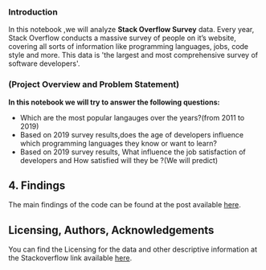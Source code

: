 ### Introduction

In this notebook ,we will analyze **Stack Overflow Survey** data.
Every year, Stack Overflow conducts a massive survey of people on it’s website, covering all sorts of information like programming languages, jobs, code style and more.
This data is 'the largest and most comprehensive survey of software developers'.


### (Project Overview and Problem Statement)

**In this notebook we will try to answer the following questions:**
  - Which are the most popular langauges over the years?(from 2011 to 2019)
  - Based on 2019 survey results,does the age of developers influence which programming languages they know or want to learn?
  - Based on 2019 survey results, What influence the job satisfaction of developers and How satisfied will they be ?(We will predict)
  
  ## 4. Findings <a name="results"></a>
The main findings of the code can be found at the post available [here](https://medium.com/@joslive.salo/a-dive-into-developer-trends-77398453d759).

## Licensing, Authors, Acknowledgements<a name="licensing"></a>
 You can find the Licensing for the data and other descriptive information at the Stackoverflow link available [here](https://insights.stackoverflow.com/survey).
